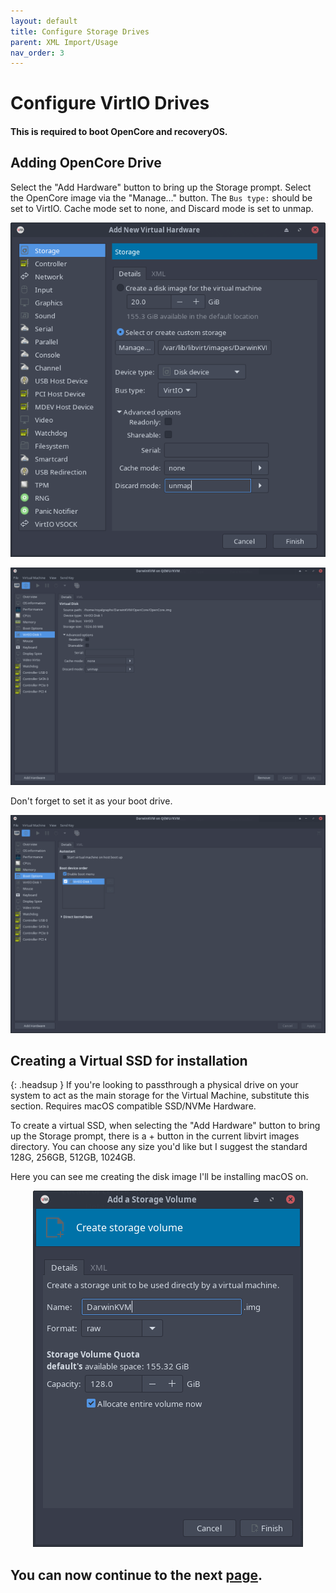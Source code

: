 ```yaml
---
layout: default
title: Configure Storage Drives
parent: XML Import/Usage
nav_order: 3
---
```


# Configure VirtIO Drives
#### This is required to boot OpenCore and recoveryOS.

## Adding OpenCore Drive

Select the "Add Hardware" button to bring up the Storage prompt. Select the OpenCore image via the "Manage..." button. The ``Bus type:`` should be set to VirtIO. Cache mode set to none, and Discard mode is set to unmap.

<p align="center">
  <img src="../../../assets/VManAddVirtIOInstallation2.png">
</p>


<p align="center">
  <img src="../../../assets/VManAddOpenCore1.png">
</p>

Don't forget to set it as your boot drive.

<p align="center">
  <img src="../../../assets/VManAddOpenCore2.png">
</p>

## Creating a Virtual SSD for installation

{: .headsup }
If you're looking to passthrough a physical drive on your system to act as the main storage for the Virtual Machine, substitute this section. Requires macOS compatible SSD/NVMe Hardware.

To create a virtual SSD, when selecting the "Add Hardware" button to bring up the Storage prompt, there is a + button in the current libvirt images directory. You can choose any size you'd like but I suggest the standard 128G, 256GB, 512GB, 1024GB.

Here you can see me creating the disk image I'll be installing macOS on.

<p align="center">
  <img src="../../../assets/VManAddVirtIOInstallation.png">
</p>

## You can now continue to the next <a href="../03-ConfigNIC">page</a>.

